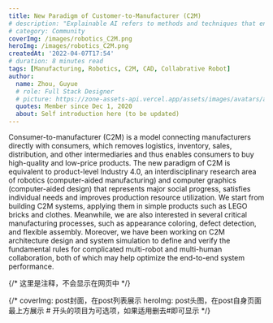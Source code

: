 ```yaml
---
title: New Paradigm of Customer-to-Manufacturer (C2M)
# description: "Explainable AI refers to methods and techniques that enable humans."
# category: Community
coverImg: /images/robotics_C2M.png
heroImg: /images/robotics_C2M.png
createdAt: '2022-04-07T17:54'
# duration: 8 minutes read
tags: [Manufacturing, Robotics, C2M, CAD, Collabrative Robot]
author:
  name: Zhou, Guyue
  # role: Full Stack Designer
  # picture: https://zone-assets-api.vercel.app/assets/images/avatars/avatar_2.jpg
  quotes: Member since Dec 1, 2020
  about: Self introduction here (to be updated)
---
```


Consumer-to-manufacturer (C2M) is a model connecting manufacturers directly with consumers, 
which removes logistics, inventory, sales, distribution, and other intermediaries and 
thus enables consumers to buy high-quality and low-price products. The new paradigm of C2M 
is equivalent to product-level Industry 4.0, an interdisciplinary research area of robotics 
(computer-aided manufacturing) and computer graphics (computer-aided design) that represents 
major social progress, satisfies individual needs and improves production resource utilization. 
We start from building C2M systems, applying them in simple products such as LEGO bricks and clothes. 
Meanwhile, we are also interested in several critical manufacturing processes, such as appearance coloring, 
defect detection, and flexible assembly. Moreover, we have been working on C2M architecture design and 
system simulation to define and verify the fundamental rules for complicated multi-robot and 
multi-human collaboration, both of which may help optimize the end-to-end system performance.

{/* 这里是注释，不会显示在网页中 */}

{/*
coverImg: post封面，在post列表展示
heroImg: post头图，在post自身页面最上方展示
\# 开头的项目为可选项，如果适用删去#即可显示
 */}
